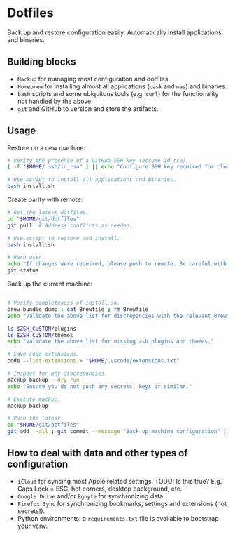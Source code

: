 # Dotfiles

Back up and restore configuration easily. Automatically install applications and binaries.

## Building blocks

- `Mackup` for managing most configuration and dotfiles.
- `Homebrew` for installing almost all applications (`cask` and `mas`) and binaries.
- `bash` scripts and some ubiquitous tools (e.g. `curl`) for the functionality not handled by the above.
- `git` and GitHub to version and store the artifacts.

## Usage

Restore on a new machine:

```bash
# Verify the presence of a GitHub SSH key (assume id_rsa).
[ -f "$HOME/.ssh/id_rsa" ] || echo "Configure SSH key required for cloning the dotfiles repository from GitHub. See KeePassXC."

# Use script to install all applications and binaries.
bash install.sh
```

Create parity with remote:

```bash
# Get the latest dotfiles.
cd "$HOME/git/dotfiles"
git pull  # Address conflicts as needed.

# Use script to restore and install.
bash install.sh

# Warn user.
echo "If changes were required, please push to remote. Be careful with credentials."
git status
```

Back up the current machine:

```bash

# Verify completeness of install.sh.
brew bundle dump ; cat Brewfile ; rm Brewfile
echo "Validate the above list for discrepancies with the relevant Brewfile."

ls $ZSH_CUSTOM/plugins
ls $ZSH_CUSTOM/themes
echo "Validate the above list for missing zsh plugins and themes."

# Save code extensions.
code --list-extensions > "$HOME/.vscode/extensions.txt"

# Inspect for any discrepancies.
mackup backup --dry-run
echo "Ensure you do not push any secrets, keys or similar."

# Execute mackup.
mackup backup

# Push the latest.
cd "$HOME/git/dotfiles"
git add --all ; git commit --message "Back up machine configuration" ; git push
```

## How to deal with data and other types of configuration

- `iCloud` for syncing most Apple related settings.
  TODO: Is this true? E.g. Caps Lock = ESC, hot corners, desktop background, etc.
- `Google Drive` and/or `Egnyte` for synchronizing data.
- `Firefox Sync` for synchronizing bookmarks, settings and extensions (not secrets!).
- Python environments: a `requirements.txt` file is available to bootstrap your venv.
